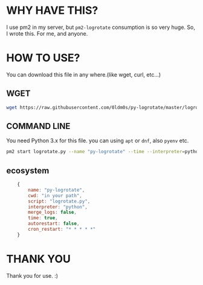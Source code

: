 # WHY HAVE THIS?
I use pm2 in my server, but `pm2-logrotate` consumption is so very huge.
So, I wrote this. For me, and anyone.
# HOW TO USE?
You can download this file in any where.(like wget, curl, etc...)
## WGET
```sh
wget https://raw.githubusercontent.com/0ldm0s/py-logrotate/master/logrotate.py
```
## COMMAND LINE
You need Python 3.x for this file. you can using `apt` or `dnf`, also `pyenv` etc.
```sh
pm2 start logrotate.py --name "py-logrotate" --time --interpreter=python --no-autorestart --cron "* * * * *"
```
## ecosystem
```javascript
    {
        name: "py-logrotate",
        cwd: "in your path",
        script: "logrotate.py",
        interpreter: "python",
        merge_logs: false,
        time: true,
        autorestart: false,
        cron_restart: "* * * * *"
    }
```
# THANK YOU
Thank you for use. :)